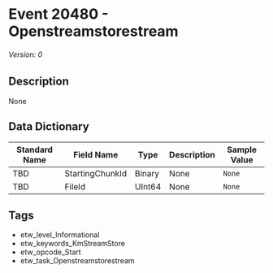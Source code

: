 # Event 20480 - Openstreamstorestream
###### Version: 0

## Description
None

## Data Dictionary
|Standard Name|Field Name|Type|Description|Sample Value|
|---|---|---|---|---|
|TBD|StartingChunkId|Binary|None|`None`|
|TBD|FileId|UInt64|None|`None`|

## Tags
* etw_level_Informational
* etw_keywords_KmStreamStore
* etw_opcode_Start
* etw_task_Openstreamstorestream